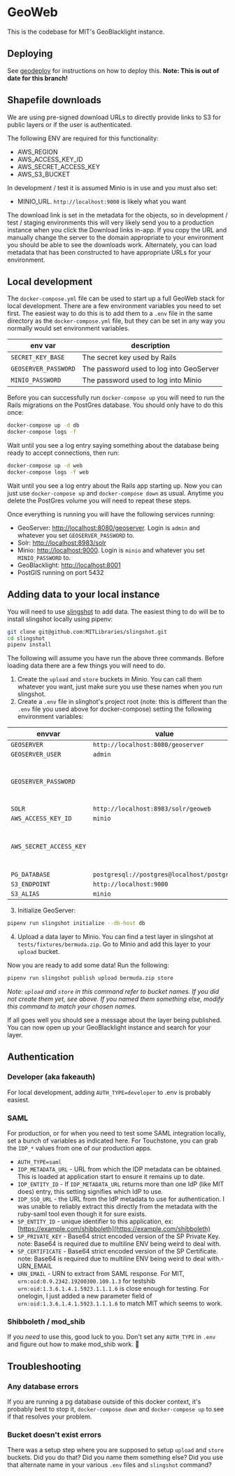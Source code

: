 # GeoWeb

This is the codebase for MIT's GeoBlacklight instance.

## Deploying

See [geodeploy](https://github.mit.edu/mitlibraries/geodeploy) for instructions on how to deploy this. **Note: This is out of date for this branch!**

## Shapefile downloads

We are using pre-signed download URLs to directly provide links to S3 for
public layers or if the user is authenticated.

The following ENV are required for this functionality:

- AWS_REGION
- AWS_ACCESS_KEY_ID
- AWS_SECRET_ACCESS_KEY
- AWS_S3_BUCKET

In development / test it is assumed Minio is in use and you must also set:

- MINIO_URL. `http://localhost:9000` is likely what you want

The download link is set in the metadata for the objects, so in development / test / staging environments this will very likely send you to a production instance when you click the Download links in-app. If you copy the URL and manually change the server to the domain appropriate to your environment you should be able to see the downloads work. Alternately, you can load metadata that has been constructed to have appropriate URLs for your environment.

## Local development

The `docker-compose.yml` file can be used to start up a full GeoWeb stack for local development. There are a few environment variables you need to set first. The easiest way to do this is to add them to a `.env` file in the same directory as the `docker-compose.yml` file, but they can be set in any way you normally would set environment variables.

env var | description
--- | ---
`SECRET_KEY_BASE` | The secret key used by Rails
`GEOSERVER_PASSWORD` | The password used to log into GeoServer
`MINIO_PASSWORD` | The password used to log into Minio

Before you can successfully run `docker-compose up` you will need to run the Rails migrations on the PostGres database. You should only have to do this once:

```bash
docker-compose up -d db
docker-compose logs -f
```

Wait until you see a log entry saying something about the database being ready to accept connections, then run:

```bash
docker-compose up -d web
docker-compose logs -f web
```

Wait until you see a log entry about the Rails app starting up. Now you can just use `docker-compose up` and `docker-compose down` as usual. Anytime you delete the PostGres volume you will need to repeat these steps.

Once everything is running you will have the following services running:

- GeoServer: [http://localhost:8080/geoserver](http://localhost:8080/geoserver). Login is `admin` and whatever you set `GEOSERVER_PASSWORD` to.
- Solr: [http://localhost:8983/solr](http://localhost:8983/solr)
- Minio: [http://localhost:9000](http://localhost:9000). Login is `minio` and whatever you set `MINIO_PASSWORD` to.
- GeoBlacklight: [http://localhost:8001](http://localhost:8001)
- PostGIS running on port 5432

## Adding data to your local instance

You will need to use [slingshot](https://github.com/MITLibraries/slingshot) to add data. The easiest thing to do will be to install slingshot locally using pipenv:

```bash
git clone git@github.com:MITLibraries/slingshot.git
cd slingshot
pipenv install
```

The following will assume you have run the above three commands. Before loading data there are a few things you will need to do.

1. Create the `upload` and `store` buckets in Minio. You can call them whatever you want, just make sure you use these names when you run slingshot.
2. Create a `.env` file in slinghot's project root (note: this is different than the `.env` file you used above for docker-compose) setting the following environment variables:

envvar | value | note
--- | --- | ---
`GEOSERVER` | `http://localhost:8080/geoserver` |
`GEOSERVER_USER` | `admin` |
`GEOSERVER_PASSWORD` | | Use the password you set for `GEOSERVER_PASSWORD` in your compose `.env` file.
`SOLR` | `http://localhost:8983/solr/geoweb` |
`AWS_ACCESS_KEY_ID` | `minio` |
`AWS_SECRET_ACCESS_KEY` | | Use the password you set for `MINIO_PASSWORD` in your compose `.env` file.
`PG_DATABASE` | `postgresql://postgres@localhost/postgres` |
`S3_ENDPOINT` | `http://localhost:9000` |
`S3_ALIAS` | `minio` |

3. Initialize GeoServer:

```bash
pipenv run slingshot initialize --db-host db
```

4. Upload a data layer to Minio. You can find a test layer in slingshot at `tests/fixtures/bermuda.zip`. Go to Minio and add this layer to your `upload` bucket.

Now you are ready to add some data! Run the following:

```bash
pipenv run slingshot publish upload bermuda.zip store
```

*Note: `upload` and `store` in this command refer to bucket names. If you did not create them yet, see above. If you named them something else, modify this command to match your chosen names.*

If all goes well you should see a message about the layer being published. You can now open up your GeoBlacklight instance and search for your layer.

## Authentication

### Developer (aka fakeauth)

For local development, adding `AUTH_TYPE=developer` to .env is probably easiest.

### SAML

For production, or for when you need to test some SAML integration locally, set a bunch of variables as indicated here. For Touchstone, you can grab the `IDP_*` values from one of our production apps.

- `AUTH_TYPE=saml`
- `IDP_METADATA_URL` - URL from which the IDP metadata can be obtained. This is loaded at application start to ensure it remains up to date.
- `IDP_ENTITY_ID` - If `IDP_METADATA_URL` returns more than one IdP (like MIT does) entry, this setting signifies which IdP to use.
- `IDP_SSO_URL` - the URL from the IdP metadata to use for authentication. I was unable to reliably extract this directly from the metadata with the ruby-saml tool even though it for sure exists.
- `SP_ENTITY_ID` - unique identifier to this application, ex: [https://example.com/shibboleth](https://example.com/shibboleth)
- `SP_PRIVATE_KEY` - Base64 strict encoded version of the SP Private Key. note: Base64 is required due to multiline ENV being weird to deal with.
- `SP_CERTIFICATE` - Base64 strict encoded version of the SP Certificate. note: Base64 is required due to multiline ENV being weird to deal with.- URN_EMAIL
- `URN_EMAIL` - URN to extract from SAML response. For MIT, `urn:oid:0.9.2342.19200300.100.1.3` for testshib `urn:oid:1.3.6.1.4.1.5923.1.1.1.6` is close enough for testing. For onelogin, I just added a new parameter field of `urn:oid:1.3.6.1.4.1.5923.1.1.1.6` to match MIT which seems to work.

### Shibboleth / mod_shib

If you *need* to use this, good luck to you. Don't set any `AUTH_TYPE` in `.env` and figure out how to make mod_shib work. :shrug:

## Troubleshooting

### Any database errors

If you are running a pg database outside of this docker context, it's probably best to stop it, `docker-compose down` and `docker-compose up` to see if that resolves your problem.

### Bucket doesn't exist errors

There was a setup step where you are supposed to setup `upload` and `store` buckets. Did you do that? Did you name them something else? Did you use that alternate name in your various `.env` files and `slingshot` command?
